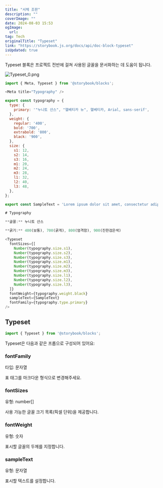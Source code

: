 ```yaml
---
title: "서체 조판"
description: ""
coverImage: ""
date: 2024-08-03 15:53
ogImage: 
  url: 
tag: Tech
originalTitle: "Typeset"
link: "https://storybook.js.org/docs/api/doc-block-typeset"
isUpdated: true
---
```







Typeset 블록은 프로젝트 전반에 걸쳐 사용된 글꼴을 문서화하는 데 도움이 됩니다.

![Typeset_0.png](/assets/img/Typeset_0.png)

```js
import { Meta, Typeset } from '@storybook/blocks';

<Meta title="Typography" />

export const typography = {
  type: {
    primary: '"누니토 산스", "헬베티카 뉴", 헬베티카, Arial, sans-serif',
  },
  weight: {
    regular: '400',
    bold: '700',
    extrabold: '800',
    black: '900',
  },
  size: {
    s1: 12,
    s2: 14,
    s3: 16,
    m1: 20,
    m2: 24,
    m3: 28,
    l1: 32,
    l2: 40,
    l3: 48,
  },
};

export const SampleText = 'Lorem ipsum dolor sit amet, consectetur adipiscing elit.';

# Typography

**글꼴:** 누니토 산스

**굵기:** 400(보통), 700(굵게), 800(엄격함), 900(진한검은색)

<Typeset
  fontSizes={[
    Number(typography.size.s1),
    Number(typography.size.s2),
    Number(typography.size.s3),
    Number(typography.size.m1),
    Number(typography.size.m2),
    Number(typography.size.m3),
    Number(typography.size.l1),
    Number(typography.size.l2),
    Number(typography.size.l3),
  ]}
  fontWeight={typography.weight.black}
  sampleText={SampleText}
  fontFamily={typography.type.primary}
/>
```

## Typeset



```js
import { Typeset } from '@storybook/blocks';
```

Typeset은 다음과 같은 프롭으로 구성되어 있어요:

### fontFamily

타입: 문자열



표 태그를 마크다운 형식으로 변경해주세요.

### fontSizes

유형: number[]

사용 가능한 글꼴 크기 목록(픽셀 단위)을 제공합니다.



### fontWeight

유형: 숫자

표시할 글꼴의 두께를 지정합니다.

### sampleText



유형: 문자열

표시할 텍스트를 설정합니다.